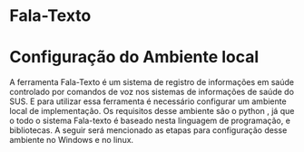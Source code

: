 #                                                                  Fala-Texto
# Configuração do Ambiente local 

 

A ferramenta Fala-Texto é um sistema de registro de informações em saúde controlado por comandos de voz nos sistemas de informações de saúde do SUS. E para utilizar essa ferramenta é necessário configurar um ambiente local de implementação. Os requisitos desse ambiente são o python , já que o todo o sistema Fala-texto é baseado nesta linguagem de programação, e bibliotecas. A seguir será mencionado as etapas para configuração desse ambiente no Windows e no linux. 

